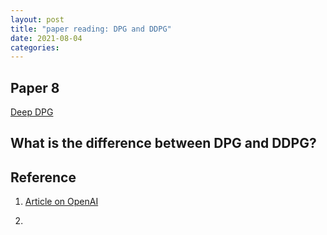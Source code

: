 ```yaml
---
layout: post
title: "paper reading: DPG and DDPG"
date: 2021-08-04
categories:
---
```


## Paper 8

[Deep DPG](https://arxiv.org/abs/1509.02971)

## What is the difference between DPG and DDPG?

## Reference

1. [Article on OpenAI](https://spinningup.openai.com/en/latest/algorithms/ddpg.html)

2.
